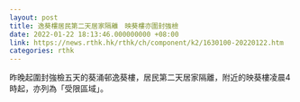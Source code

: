 ```yaml
---
layout: post
title: 逸葵樓居民第二天居家隔離　映葵樓亦圍封強檢
date: 2022-01-22 18:13:46.000000000 +08:00
link: https://news.rthk.hk/rthk/ch/component/k2/1630100-20220122.htm
categories: rthk
---
```


昨晚起圍封強檢五天的葵涌邨逸葵樓，居民第二天居家隔離，附近的映葵樓凌晨4時起，亦列為「受限區域」。

